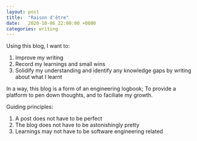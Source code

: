 ```yaml
---
layout: post
title:  "Raison d'être"
date:   2020-10-06 22:00:00 +0800
categories: writing
---
```


Using this blog, I want to:
1. Improve my writing
1. Record my learnings and small wins
1. Solidify my understanding and identify any knowledge gaps by writing about what I learnt

In a way, this blog is a form of an engineering logbook; To provide a platform to pen down thoughts, and to faciliate my growth.

Guiding principles:
1. A post does not have to be perfect
1. The blog does not have to be astonishingly pretty
1. Learnings may not have to be software engineering related
